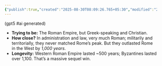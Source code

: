 ```yaml
---
{"publish":true,"created":"2025-08-30T08:09:26.765+05:30","modified":"2025-08-30T08:09:26.765+05:30","cssclasses":""}
---
```



(gpt5 #ai generated)

- **Trying to be:** The Roman Empire, but Greek-speaking and Christian.
- **How close?** In administration and law, very much Roman; militarily and territorially, they never matched Rome’s peak. But they outlasted Rome in the West by *1,000 years*.
- **Longevity:** Western Roman Empire lasted ~500 years; Byzantines lasted over 1,100. That’s a massive sequel win.
